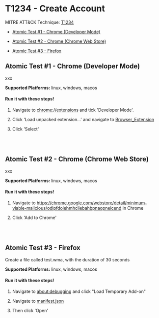 # T1234 - Create Account
MITRE ATT&CK Technique: [T1234](https://attack.mitre.org/wiki/Technique/T1234)


- [Atomic Test #1 - Chrome (Developer Mode)](#atomic-test-1---chrome-developer-mode)

- [Atomic Test #2 - Chrome (Chrome Web Store)](#atomic-test-2---chrome-chrome-web-store)

- [Atomic Test #3 - Firefox](#atomic-test-3---firefox)


## Atomic Test #1 - Chrome (Developer Mode)
xxx

**Supported Platforms:** linux, windows, macos


#### Run it with these steps!
1. Navigate to [chrome://extensions](chrome://extensions) and
tick 'Developer Mode'.

2. Click 'Load unpacked extension...' and navigate to
[Browser_Extension](../t1176/)

3. Click 'Select'


<br/><br/>
## Atomic Test #2 - Chrome (Chrome Web Store)
xxx

**Supported Platforms:** linux, windows, macos


#### Run it with these steps!
1. Navigate to https://chrome.google.com/webstore/detail/minimum-viable-malicious/odlpfdolehmhciiebahbpnaopneicend
in Chrome

2. Click 'Add to Chrome'


<br/><br/>
## Atomic Test #3 - Firefox
Create a file called test.wma, with the duration of 30 seconds

**Supported Platforms:** linux, windows, macos


#### Run it with these steps!
1. Navigate to [about:debugging](about:debugging) and
click "Load Temporary Add-on"

2. Navigate to [manifest.json](./manifest.json)

3. Then click 'Open'

<br/><br/>
